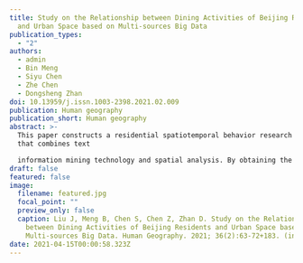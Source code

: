 ```yaml
---
title: Study on the Relationship between Dining Activities of Beijing Residents
  and Urban Space based on Multi-sources Big Data
publication_types:
  - "2"
authors:
  - admin
  - Bin Meng
  - Siyu Chen
  - Zhe Chen
  - Dongsheng Zhan
doi: 10.13959/j.issn.1003-2398.2021.02.009
publication: Human geography
publication_short: Human geography
abstract: >-
  This paper constructs a residential spatiotemporal behavior research framework
  that combines text

  information mining technology and spatial analysis. By obtaining the Sina Weibo data of Beijing residents in 2017, using the text classification model combining BERT and fast.AI, combining with the LDA model for text theme mining. Analyze the spatial pattern of residents' daily dining activities, and use spatial analysis methods and the Geodetector to explore its influencing factors. The study concluded that the residents' dining activities can be divided into 4 categories of topics, namely friends gathering, daily catering, general catering and special catering. The spatial analysis found that the four types of theme dining activities are mainly distributed within the Third Ring Road, forming a hierarchical distribution pattern centered on the Workers'Stadium-Chaowai-CBD business district. Meanwhile, various theme dining activities also have the common characteristics of dense distribution along important business districts, famous blocks, popular attractions, and large shopping malls. Residents' dining choices have the strongest consistency with the spatial distribution of catering service facilities. It is found that there is a spatial co-location model between residents' dining activities and the urban spatial structure combined with POI data.
draft: false
featured: false
image:
  filename: featured.jpg
  focal_point: ""
  preview_only: false
  caption: Liu J, Meng B, Chen S, Chen Z, Zhan D. Study on the Relationship
    between Dining Activities of Beijing Residents and Urban Space based on
    Multi-sources Big Data. Human Geography. 2021; 36(2):63-72+183. (in Chinese)
date: 2021-04-15T00:00:58.323Z
---
```

